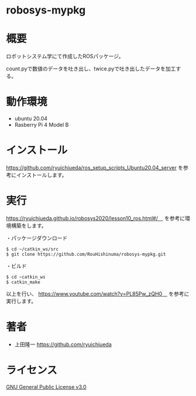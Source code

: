 # robosys-mypkg

# 概要
ロボットシステム学にて作成したROSパッケージ。

count.pyで数値のデータを吐き出し、twice.pyで吐き出したデータを加工する。

# 動作環境
- ubuntu 20.04
- Rasberry Pi 4 Model B

# インストール
https://github.com/ryuichiueda/ros_setup_scripts_Ubuntu20.04_server を参考にインストールします。

# 実行
https://ryuichiueda.github.io/robosys2020/lesson10_ros.html#/　
を参考に環境構築をします。

・パッケージダウンロード
```
$ cd ~/catkin_ws/src
$ git clone https://github.com/RouHishinuma/robosys-mypkg.git
```
・ビルド
```
$ cd ~catkin_ws
$ catkin_make
```
以上を行い、
https://www.youtube.com/watch?v=PL85Pw_zQH0　
を参考に実行します。

# 著者
- 上田隆一
https://github.com/ryuichiueda

# ライセンス
[GNU General Public License v3.0](https://github.com/RouHishinuma/robosys-mypkg/blob/master/LICENCE)
